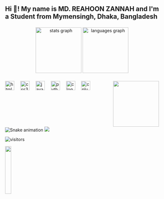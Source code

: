 <h2 align="left">Hi 👋! My name is MD. REAHOON ZANNAH and I'm a Student from Mymensingh, Dhaka, Bangladesh</h2>

###

<div align="center">
  <img src="https://github-readme-stats.vercel.app/api?username=pro382r&hide_title=false&hide_rank=false&show_icons=true&include_all_commits=true&count_private=true&disable_animations=false&theme=dracula&locale=en&hide_border=false" height="150" alt="stats graph"  />
  <img src="https://github-readme-stats.vercel.app/api/top-langs?username=pro382r&locale=en&hide_title=false&layout=compact&card_width=320&langs_count=5&theme=dracula&hide_border=false" height="150" alt="languages graph"  />
</div>

###

<img align="right" height="150" src="https://i.imgflip.com/65efzo.gif"  />

###

<div align="left">
  <img src="https://cdn.jsdelivr.net/gh/devicons/devicon/icons/html5/html5-original.svg" height="30" alt="html5 logo" />
  <img width="12" />
  <img src="https://cdn.jsdelivr.net/gh/devicons/devicon/icons/css3/css3-original.svg" height="30" alt="css3 logo" />
  <img width="12" />
  <img src="https://cdn.jsdelivr.net/gh/devicons/devicon/icons/javascript/javascript-original.svg" height="30" alt="javascript logo" />
  <img width="12" />
  <img src="https://cdn.jsdelivr.net/gh/devicons/devicon/icons/python/python-original.svg" height="30" alt="python logo" />
  <img width="12" />
  <img src="https://cdn.jsdelivr.net/gh/devicons/devicon/icons/c/c-original.svg" height="30" alt="c logo" />
  <img width="12" />
  <img src="https://cdn.jsdelivr.net/gh/devicons/devicon/icons/cplusplus/cplusplus-original.svg" height="30" alt="cplusplus logo" />
</div>

###

<br clear="both">

<img src="https://raw.githubusercontent.com/pro382r/pro382r/output/snake.svg" alt="Snake animation" />

<img src="https://github-readme-activity-graph.vercel.app/graph?username=pro382r&theme=github" />

<p><img src="https://visitor-badge.glitch.me/badge?page_id=YasPHP.visitor-badge" alt="visitors"></p>
  <img src="https://media.giphy.com/media/jpVnC65DmYeyRL4LHS/giphy.gif" width="20%">
